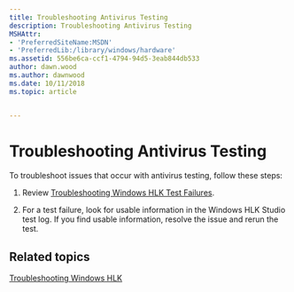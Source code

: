 ```yaml
---
title: Troubleshooting Antivirus Testing
description: Troubleshooting Antivirus Testing
MSHAttr:
- 'PreferredSiteName:MSDN'
- 'PreferredLib:/library/windows/hardware'
ms.assetid: 556be6ca-ccf1-4794-94d5-3eab844db533
author: dawn.wood
ms.author: dawnwood
ms.date: 10/11/2018
ms.topic: article


---
```


# Troubleshooting Antivirus Testing


To troubleshoot issues that occur with antivirus testing, follow these steps:

1. Review [Troubleshooting Windows HLK Test Failures](../user/troubleshooting-windows-hlk-test-failures.md).

2. For a test failure, look for usable information in the Windows HLK Studio test log. If you find usable information, resolve the issue and rerun the test.

## <span id="related_topics"></span>Related topics


[Troubleshooting Windows HLK](../user/troubleshooting-windows-hlk.md)

 

 







